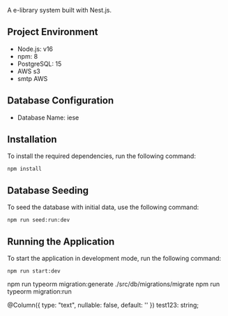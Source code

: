 A e-library system built with Nest.js.

## Project Environment

- Node.js: v16
- npm: 8
- PostgreSQL: 15
- AWS s3
- smtp AWS

## Database Configuration

- Database Name: iese

## Installation

To install the required dependencies, run the following command:

```shell
npm install
```

## Database Seeding

To seed the database with initial data, use the following command:

```shell
npm run seed:run:dev
```

## Running the Application

To start the application in development mode, run the following command:

```shell
npm run start:dev
```

npm run typeorm migration:generate ./src/db/migrations/migrate
npm run typeorm migration:run

@Column({ type: "text", nullable: false, default: '' })
test123: string;
